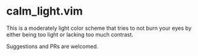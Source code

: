 # calm_light.vim
This is a moderately light color scheme that tries to not burn your eyes
by either being too light or lacking too much contrast.

Suggestions and PRs are welcomed.
